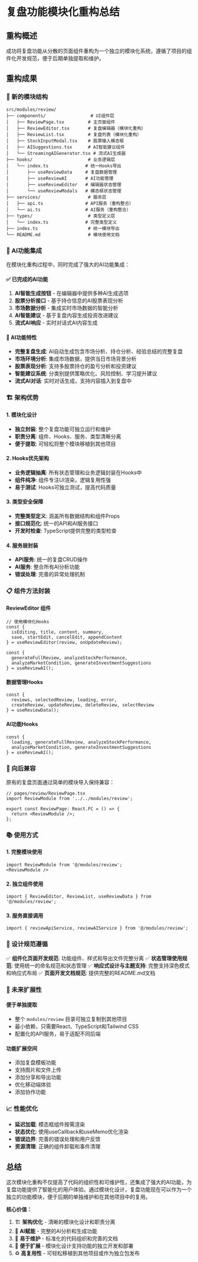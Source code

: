 # 复盘功能模块化重构总结

## 重构概述

成功将复盘功能从分散的页面组件重构为一个独立的模块化系统，遵循了项目的组件化开发规范，便于后期单独提取和维护。

## 重构成果

### 📁 新的模块结构

```
src/modules/review/
├── components/                 # UI组件层
│   ├── ReviewPage.tsx         # 主页面组件
│   ├── ReviewEditor.tsx       # 复盘编辑器（模块化重构）
│   ├── ReviewList.tsx         # 复盘列表（模块化重构）
│   ├── StockInputModal.tsx    # 股票输入模态框
│   ├── AISuggestions.tsx      # AI智能建议组件
│   └── StreamingAIGenerator.tsx # 流式AI生成器
├── hooks/                     # 业务逻辑层
│   └── index.ts              # 统一Hooks导出
│       ├── useReviewData     # 复盘数据管理
│       ├── useReviewAI       # AI功能管理
│       ├── useReviewEditor   # 编辑器状态管理
│       └── useReviewModals   # 模态框状态管理
├── services/                  # 服务层
│   ├── api.ts                # API服务（重构整合）
│   └── ai.ts                 # AI服务（重构整合）
├── types/                     # 类型定义层
│   └── index.ts              # 完整类型定义
├── index.ts                   # 统一模块导出
└── README.md                  # 模块使用文档
```

### 🚀 AI功能集成

在模块化重构过程中，同时完成了强大的AI功能集成：

#### ✅ 已完成的AI功能
1. **AI智能生成按钮** - 在编辑器中提供多种AI生成选项
2. **股票分析接口** - 基于持仓信息的AI股票表现分析
3. **市场数据分析** - 集成实时市场数据的智能分析
4. **AI智能建议** - 基于复盘内容生成投资改进建议
5. **流式AI响应** - 实时对话式AI内容生成

#### 🎯 AI功能特性
- **完整复盘生成**: AI自动生成包含市场分析、持仓分析、经验总结的完整复盘
- **市场环境分析**: 集成市场数据，提供当日市场背景分析
- **股票表现分析**: 支持多股票持仓的盈亏分析和投资建议
- **智能建议系统**: 分类别提供策略优化、风险控制、学习提升建议
- **流式AI对话**: 实时对话生成，支持内容插入到复盘中

### 🏗️ 架构优势

#### 1. 模块化设计
- **独立封装**: 整个复盘功能可独立运行和维护
- **职责分离**: 组件、Hooks、服务、类型清晰分离
- **便于提取**: 可轻松将整个模块移植到其他项目

#### 2. Hooks优先架构
- **业务逻辑抽离**: 所有状态管理和业务逻辑封装在Hooks中
- **组件纯净**: 组件专注UI渲染，逻辑复用性强
- **易于测试**: Hooks可独立测试，提高代码质量

#### 3. 类型安全保障
- **完整类型定义**: 涵盖所有数据结构和组件Props
- **接口规范化**: 统一的API和AI服务接口
- **开发时检查**: TypeScript提供完整的类型检查

#### 4. 服务层封装
- **API服务**: 统一的复盘CRUD操作
- **AI服务**: 整合所有AI分析功能
- **错误处理**: 完善的异常处理机制

### 📋 组件方法封装

#### ReviewEditor 组件
```tsx
// 使用模块化Hooks
const {
  isEditing, title, content, summary,
  save, startEdit, cancelEdit, appendContent
} = useReviewEditor(review, onUpdateReview);

const {
  generateFullReview, analyzeStockPerformance,
  analyzeMarketCondition, generateInvestmentSuggestions
} = useReviewAI();
```

#### 数据管理Hooks
```tsx
const {
  reviews, selectedReview, loading, error,
  createReview, updateReview, deleteReview, selectReview
} = useReviewData();
```

#### AI功能Hooks
```tsx
const {
  loading, generateFullReview, analyzeStockPerformance,
  analyzeMarketCondition, generateInvestmentSuggestions
} = useReviewAI();
```

### 🔄 向后兼容

原有的复盘页面通过简单的模块导入保持兼容：

```tsx
// pages/review/ReviewPage.tsx
import ReviewModule from '../../modules/review';

export const ReviewPage: React.FC = () => {
  return <ReviewModule />;
};
```

### 📚 使用方式

#### 1. 完整模块使用
```tsx
import ReviewModule from '@/modules/review';
<ReviewModule />
```

#### 2. 独立组件使用
```tsx
import { ReviewEditor, ReviewList, useReviewData } from '@/modules/review';
```

#### 3. 服务直接调用
```tsx
import { reviewApiService, reviewAIService } from '@/modules/review';
```

### 🎨 设计规范遵循

✅ **组件化页面开发规范**: 功能组件、样式和导出文件完整分离
✅ **状态管理使用规范**: 使用统一的命名规范和状态管理
✅ **响应式设计与主题支持**: 完整支持深色模式和响应式布局
✅ **页面开发文档规范**: 提供完整的README.md文档

### 🚀 未来扩展性

#### 便于单独提取
- 整个 `modules/review` 目录可独立复制到其他项目
- 最小依赖，只需要React、TypeScript和Tailwind CSS
- 配置化的API服务，易于适配不同后端

#### 功能扩展空间
- 添加复盘模板功能
- 支持图片和文件上传
- 添加分享和导出功能
- 优化移动端体验
- 添加协作功能

### 📈 性能优化

- **延迟加载**: 模态框组件按需渲染
- **状态优化**: 使用useCallback和useMemo优化渲染
- **错误边界**: 完善的错误处理和用户反馈
- **资源清理**: 正确的组件卸载和事件清理

## 总结

这次模块化重构不仅提高了代码的组织性和可维护性，还集成了强大的AI功能，为复盘功能提供了智能化的用户体验。通过模块化设计，复盘功能现在可以作为一个独立的功能模块，便于后期的单独维护和在其他项目中的复用。

**核心价值：**
1. 🏗️ **架构优化** - 清晰的模块化设计和职责分离
2. 🤖 **AI赋能** - 完整的AI分析和生成功能
3. 🔧 **易于维护** - 标准化的代码组织和完善的文档
4. 🚀 **便于扩展** - 模块化设计支持功能的独立开发和部署
5. ♻️ **高复用性** - 可轻松移植到其他项目或作为独立包发布